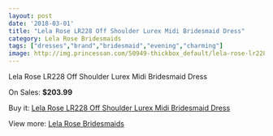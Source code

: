 ```yaml
---
layout: post
date: '2018-03-01'
title: "Lela Rose LR228 Off Shoulder Lurex Midi Bridesmaid Dress"
category: Lela Rose Bridesmaids
tags: ["dresses","brand","bridesmaid","evening","charming"]
image: http://img.princessan.com/50949-thickbox_default/lela-rose-lr228-off-shoulder-lurex-midi-bridesmaid-dress.jpg
---
```

Lela Rose LR228 Off Shoulder Lurex Midi Bridesmaid Dress

On Sales: **$203.99**
<a href="https://www.princessan.com/en/lela-rose-bridesmaids/23038-lela-rose-lr228-off-shoulder-lurex-midi-bridesmaid-dress.html"><amp-img layout="responsive" width="600" height="600" src="//img.princessan.com/50949-thickbox_default/lela-rose-lr228-off-shoulder-lurex-midi-bridesmaid-dress.jpg" alt="Lela Rose LR228 Off Shoulder Lurex Midi Bridesmaid Dress 0" /></a>
<a href="https://www.princessan.com/en/lela-rose-bridesmaids/23038-lela-rose-lr228-off-shoulder-lurex-midi-bridesmaid-dress.html"><amp-img layout="responsive" width="600" height="600" src="//img.princessan.com/50950-thickbox_default/lela-rose-lr228-off-shoulder-lurex-midi-bridesmaid-dress.jpg" alt="Lela Rose LR228 Off Shoulder Lurex Midi Bridesmaid Dress 1" /></a>

Buy it: [Lela Rose LR228 Off Shoulder Lurex Midi Bridesmaid Dress](https://www.princessan.com/en/lela-rose-bridesmaids/23038-lela-rose-lr228-off-shoulder-lurex-midi-bridesmaid-dress.html "Lela Rose LR228 Off Shoulder Lurex Midi Bridesmaid Dress")

View more: [Lela Rose Bridesmaids](https://www.princessan.com/en/196-lela-rose-bridesmaids "Lela Rose Bridesmaids")